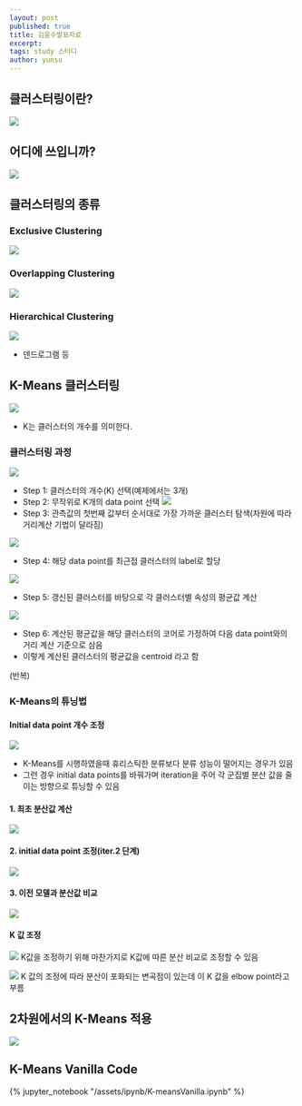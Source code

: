 ```yaml
---
layout: post
published: true
title: 김윤수발표자료
excerpt:
tags: study 스터디
author: yunsu
---
```

## 클러스터링이란?
![](/assets/img/yunsu/1image.png)

## 어디에 쓰입니까?
![](/assets/img/yunsu/2image.png)

## 클러스터링의 종류
### Exclusive Clustering
![](/assets/img/yunsu/3image.png)
### Overlapping Clustering
![](/assets/img/yunsu/6image.png)
### Hierarchical Clustering
![](/assets/img/yunsu/7image.png)
- 덴드로그램 등
## K-Means 클러스터링
![](/assets/img/yunsu/8image.png)
- K는 클러스터의 개수를 의미한다.
### 클러스터링 과정
![](/assets/img/yunsu/9image.png)
- Step 1: 클러스터의 개수(K) 선택(예제에서는 3개)
- Step 2: 무작위로 K개의 data point 선택
![](/assets/img/yunsu/10image.png)
- Step 3: 관측값의 첫번째 값부터 순서대로 가장 가까운 클러스터 탐색(차원에 따라 거리계산 기법이 달라짐)

![](/assets/img/yunsu/11image.png)
- Step 4: 해당 data point를 최근접 클러스터의 label로 할당

![](/assets/img/yunsu/12image.png)
- Step 5: 갱신된 클러스터를 바탕으로 각 클러스터별 속성의 평균값 계산

![](/assets/img/yunsu/13image.png)
- Step 6: 계산된 평균값을 해당 클러스터의 코어로 가정하여 다음 data point와의 거리 계산 기준으로 삼음
- 이렇게 계산된 클러스터의 평균값을 centroid 라고 함

(반복)

### K-Means의 튜닝법
#### Initial data point 개수 조정
![](/assets/img/yunsu/14image.png)
- K-Means를 시행하였을때 휴리스틱한 분류보다 분류 성능이 떨어지는 경우가 있음
- 그런 경우 initial data points를 바꿔가며 iteration을 주어 각 군집별 분산 값을 줄이는 방향으로 튜닝할 수 있음
#### 1. 최초 분산값 계산
![](/assets/img/yunsu/15image.png)

#### 2. initial data point 조정(iter.2 단계)
![](/assets/img/yunsu/17image.png)

#### 3. 이전 모델과 분산값 비교
![](/assets/img/yunsu/18image.png)

#### K 값 조정
![](/assets/img/yunsu/21image.png)
K값을 조정하기 위해 마찬가지로 K값에 따른 분산 비교로 조정할 수 있음

![](/assets/img/yunsu/22image.png)
K 값의 조정에 따라 분산이 포화되는 변곡점이 있는데 이 K 값을 elbow point라고 부름

## 2차원에서의 K-Means 적용
![](/assets/img/yunsu/19image.png)

## K-Means Vanilla Code
{% jupyter_notebook "/assets/ipynb/K-meansVanilla.ipynb" %}